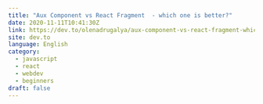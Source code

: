 ```yaml
---
title: "Aux Component vs React Fragment  - which one is better?"
date: 2020-11-11T10:41:30Z
link: https://dev.to/olenadrugalya/aux-component-vs-react-fragment-which-one-is-better-3e0k?utm_medium=RSS&utm_source=news.12bit.vn
site: dev.to
language: English
category:
  - javascript
  - react
  - webdev
  - beginners
draft: false
---
```

